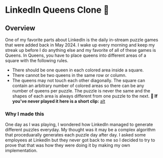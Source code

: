 # LinkedIn Queens Clone 👑
## Overview
One of my favorite parts about LinkedIn is the daily in-stream puzzle games that were added back in May 2024. I wake up every morning and keep my streak up 
before I do anything else and my favorite of all of these games is Queens. In Queens, you have to place queens into different areas of a square with the following rules.
- There should be one queen in each colored area inside a square.
- There cannot be two queens in the same row or column.
- The queens may not touch each other diagonally.
The square can contain an arbitrary number of colored areas so there can be any number of queens per puzzle. The puzzle is never the same and the shapes of each area is always different from
one puzzle to the next.
__📼 If you've never played it here is a short clip:__
[alt]()

### Why I made this
One day as I was playing, I wondered how LinkedIn managed to generate different puzzles everyday. My thought was it may be a complex algorithm that proceduarally generates each puzzle day after day. I asked some
 employees at LinkedIn but they never got back to me so I decided to try to prove that that was how they were doing it by making my own implementation. 
